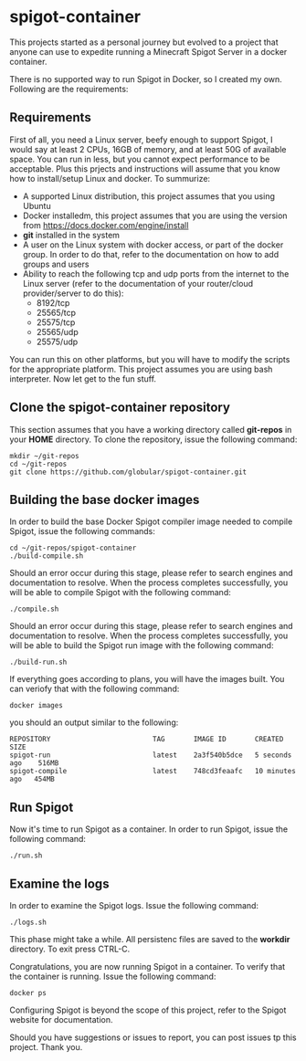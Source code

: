 # spigot-container

This projects started as a personal journey but evolved to a project that anyone can use to expedite running a Minecraft Spigot Server in a docker container.

There is no supported way to run Spigot in Docker, so I created my own. Following are the requirements:

## Requirements

First of all, you need a Linux server, beefy enough to support Spigot, I would say at least 2 CPUs, 16GB of memory, and at least 50G of available space. You can run in less, but you cannot expect performance to be acceptable. Plus this prjects and instructions will assume that you know how to install/setup Linux and docker. To summurize:

* A supported Linux distribution, this project assumes that you using Ubuntu
* Docker installedm, this project assumes that you are using the version from https://docs.docker.com/engine/install
* **git** installed in the system
* A user on the Linux system with docker access, or part of the docker group. In order to do that, refer to the documentation on how to add groups and users
* Ability to reach the following tcp and udp ports from the internet to the Linux server (refer to the documentation of your router/cloud provider/server to do this):
  * 8192/tcp
  * 25565/tcp
  * 25575/tcp
  * 25565/udp
  * 25575/udp

You can run this on other platforms, but you will have to modify the scripts for the appropriate platform. This project assumes you are using bash interpreter. Now let get to the fun stuff.

## Clone the spigot-container repository

This section assumes that you have a working directory called **git-repos** in your **HOME** directory. To clone the repository, issue the following command:
```
mkdir ~/git-repos
cd ~/git-repos
git clone https://github.com/globular/spigot-container.git
```

## Building the base docker images

In order to build the base Docker Spigot compiler image needed to compile Spigot, issue the following commands:
```
cd ~/git-repos/spigot-container
./build-compile.sh
```
Should an error occur during this stage, please refer to search engines and documentation to resolve. When the process completes successfully, you will be able to compile Spigot with the following command:
```
./compile.sh
```
Should an error occur during this stage, please refer to search engines and documentation to resolve. When the process completes successfully, you will be able to build the Spigot run image with the following command:
```
./build-run.sh
```

If everything goes according to plans, you will have the images built. You can veriofy that with the following command:
```
docker images
```
you should an output similar to the following:
```
REPOSITORY                         TAG       IMAGE ID       CREATED          SIZE
spigot-run                         latest    2a3f540b5dce   5 seconds ago    516MB
spigot-compile                     latest    748cd3feaafc   10 minutes ago   454MB
```

## Run Spigot

Now it's time to run Spigot as a container. In order to run Spigot, issue the following command:
```
./run.sh
```

## Examine the logs

In order to examine the Spigot logs. Issue the following command:
```
./logs.sh
```

This phase might take a while. All persistenc files are saved to the **workdir** directory. To exit press CTRL-C.

Congratulations, you are now running Spigot in a container. To verify that the container is running. Issue the following command:
```
docker ps
```

Configuring Spigot is beyond the scope of this project, refer to the Spigot website for documentation.

Should you have suggestions or issues to report, you can post issues tp this project. Thank you.